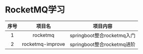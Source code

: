 
# RocketMQ学习

|序号         |项目名                |项目内容                         |
|:---:        |:---:                 |:---:                            |
|1            |rocketmq              |springboot整合rocketmq入门       |
|2            |rocketmq-improve      |springboot整合rocketmq进阶       |

